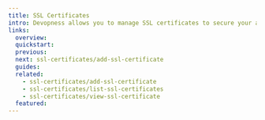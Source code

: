 ```yaml
---
title: SSL Certificates
intro: Devopness allows you to manage SSL certificates to secure your applications and websites.
links:
  overview:
  quickstart:
  previous:
  next: ssl-certificates/add-ssl-certificate
  guides:
  related:
    - ssl-certificates/add-ssl-certificate
    - ssl-certificates/list-ssl-certificates
    - ssl-certificates/view-ssl-certificate
  featured:
---
```

